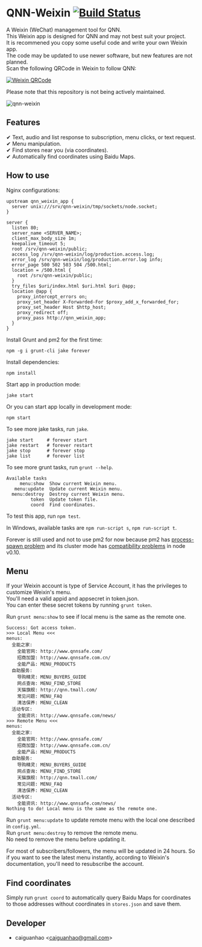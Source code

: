 QNN-Weixin [![Build Status](https://travis-ci.org/qnn/qnn-weixin.png?branch=master)](https://travis-ci.org/qnn/qnn-weixin)
==========

A Weixin (WeChat) management tool for QNN.  
This Weixin app is designed for QNN and may not best suit your project.  
It is recommened you copy some useful code and write your own Weixin app.  
The code may be updated to use newer software, but new features are not planned.  
Scan the following QRCode in Weixin to follow QNN:

[![Weixin QRCode](https://raw.github.com/qnn/qnn-weixin/master/public/images/weixin_qrcode.png)](http://weixin.qq.com/r/rnUvN2PEYj4drSdU9yC8)

Please note that this repository is not being actively maintained.

![qnn-weixin](https://f.cloud.github.com/assets/1284703/2060145/165d3070-8bfd-11e3-88bb-d0c586d9a727.png)

Features
--------

✔ Text, audio and list response to subscription, menu clicks, or text request.  
✔ Menu manipulation.  
✔ Find stores near you (via coordinates).  
✔ Automatically find coordinates using Baidu Maps.

How to use
----------

Nginx configurations:

    upstream qnn_weixin_app {
      server unix:///srv/qnn-weixin/tmp/sockets/node.socket;
    }
    
    server {
      listen 80;
      server_name <SERVER_NAME>;
      client_max_body_size 1m;
      keepalive_timeout 5;
      root /srv/qnn-weixin/public;
      access_log /srv/qnn-weixin/log/production.access.log;
      error_log /srv/qnn-weixin/log/production.error.log info;
      error_page 500 502 503 504 /500.html;
      location = /500.html {
        root /srv/qnn-weixin/public;
      }
      try_files $uri/index.html $uri.html $uri @app;
      location @app {
        proxy_intercept_errors on;
        proxy_set_header X-Forwarded-For $proxy_add_x_forwarded_for;
        proxy_set_header Host $http_host;
        proxy_redirect off;
        proxy_pass http://qnn_weixin_app;
      }
    }

Install Grunt and pm2 for the first time:

    npm -g i grunt-cli jake forever

Install dependencies:

    npm install

Start app in production mode:

    jake start

Or you can start app locally in development mode:

    npm start

To see more jake tasks, run ``jake``.

    jake start     # forever start
    jake restart   # forever restart
    jake stop      # forever stop
    jake list      # forever list

To see more grunt tasks, run ``grunt --help``.

    Available tasks
         menu:show  Show current Weixin menu.                                      
       menu:update  Update current Weixin menu.      
      menu:destroy  Destroy current Weixin menu.
             token  Update token file.
             coord  Find coordinates.

To test this app, run ``npm test``.

In Windows, available tasks are ``npm run-script s``, ``npm run-script t``.

Forever is still used and not to use pm2 for now because pm2 has [process-spawn problem](https://github.com/Unitech/pm2/issues/235) and its cluster mode has [compatibility problems](https://github.com/Unitech/pm2/issues/231) in node v0.10.

Menu
----

If your Weixin account is type of Service Account, it has the privileges to customize Weixin's menu.  
You'll need a valid appid and appsecret in token.json.  
You can enter these secret tokens by running ``grunt token``.

Run ``grunt menu:show`` to see if local menu is the same as the remote one.

    Success: Got access token.
    >>> Local Menu <<<
    menus:
      全能之家:
        全能官网: http://www.qnnsafe.com/
        招商加盟: http://www.qnnsafe.com.cn/
        全能产品: MENU_PRODUCTS
      自助服务:
        导购精灵: MENU_BUYERS_GUIDE
        网点查询: MENU_FIND_STORE
        天猫旗舰: http://qnn.tmall.com/
        常见问题: MENU_FAQ
        清洁保养: MENU_CLEAN
      活动专区:
        全能资讯: http://www.qnnsafe.com/news/
    >>> Remote Menu <<<
    menus:
      全能之家:
        全能官网: http://www.qnnsafe.com/
        招商加盟: http://www.qnnsafe.com.cn/
        全能产品: MENU_PRODUCTS
      自助服务:
        导购精灵: MENU_BUYERS_GUIDE
        网点查询: MENU_FIND_STORE
        天猫旗舰: http://qnn.tmall.com/
        常见问题: MENU_FAQ
        清洁保养: MENU_CLEAN
      活动专区:
        全能资讯: http://www.qnnsafe.com/news/
    Nothing to do! Local menu is the same as the remote one.

Run ``grunt menu:update`` to update remote menu with the local one described in ``config.yml``.  
Run ``grunt menu:destroy`` to remove the remote menu.  
No need to remove the menu before updating it.

For most of subscribers/followers, the menu will be updated in 24 hours.
So if you want to see the latest menu instantly, according to Weixin's documentation, you'll need to resubscribe the account.

Find coordinates
----------------

Simply run ``grunt coord`` to automatically query Baidu Maps for coordinates to those addresses without coordinates in ``stores.json`` and save them.

Developer
---------

* caiguanhao &lt;caiguanhao@gmail.com&gt;
